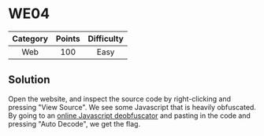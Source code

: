 # WE04

| Category | Points | Difficulty |
| :------: | :----: | :--------: |
| Web | 100 | Easy |

## Solution

Open the website, and inspect the source code by right-clicking and pressing "View Source". We see some Javascript that is heavily obfuscated. By going to an [online Javascript deobfuscator](https://lelinhtinh.github.io/de4js/) and pasting in the code and pressing "Auto Decode", we get the flag.
